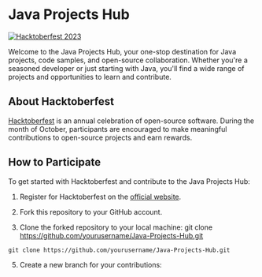 
# Java Projects Hub

[![Hacktoberfest 2023](https://img.shields.io/badge/Hacktoberfest-2023-orange.svg)](https://hacktoberfest.digitalocean.com/)

Welcome to the Java Projects Hub, your one-stop destination for Java projects, code samples, and open-source collaboration. Whether you're a seasoned developer or just starting with Java, you'll find a wide range of projects and opportunities to learn and contribute.

## About Hacktoberfest

[Hacktoberfest](https://hacktoberfest.digitalocean.com/) is an annual celebration of open-source software. During the month of October, participants are encouraged to make meaningful contributions to open-source projects and earn rewards.

## How to Participate

To get started with Hacktoberfest and contribute to the Java Projects Hub:

1. Register for Hacktoberfest on the [official website](https://hacktoberfest.digitalocean.com/).

2. Fork this repository to your GitHub account.

3. Clone the forked repository to your local machine: git clone https://github.com/yourusername/Java-Projects-Hub.git
```
git clone https://github.com/yourusername/Java-Projects-Hub.git
```
 
5. Create a new branch for your contributions:

